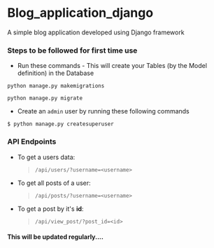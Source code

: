 # Blog_application_django
A simple blog application developed using Django framework

### Steps to be followed for first time use
- Run these commands - This will create your Tables (by the Model definition) in the Database
```
python manage.py makemigrations

python manage.py migrate
```
- Create an ```admin``` user by running these following commands
```
$ python manage.py createsuperuser
```

### API Endpoints
- To get a users data:
  > ```/api/users/?username=<username>```
- To get all posts of a user:
  > ```/api/posts/?username=<username>```
- To get a post by it's **id**:
  >```/api/view_post/?post_id=<id>```


#### This will be updated regularly....

